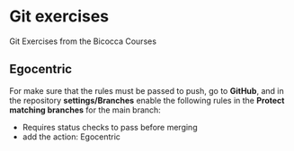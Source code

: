 # Git exercises
Git Exercises from the Bicocca Courses

## Egocentric
For make sure that the rules must be passed to push, go to **GitHub**, and in the repository **settings/Branches** enable the following rules in the **Protect matching branches** for the main branch:
- Requires status checks to pass before merging
- add the action: Egocentric
